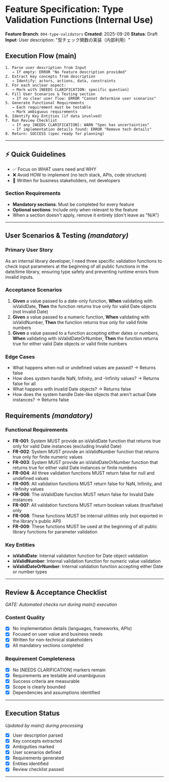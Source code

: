 # Feature Specification: Type Validation Functions (Internal Use)

**Feature Branch**: `004-type-validators`
**Created**: 2025-09-26
**Status**: Draft
**Input**: User description: "型チェック関数の実装（内部利用）"

## Execution Flow (main)
```
1. Parse user description from Input
   → If empty: ERROR "No feature description provided"
2. Extract key concepts from description
   → Identify: actors, actions, data, constraints
3. For each unclear aspect:
   → Mark with [NEEDS CLARIFICATION: specific question]
4. Fill User Scenarios & Testing section
   → If no clear user flow: ERROR "Cannot determine user scenarios"
5. Generate Functional Requirements
   → Each requirement must be testable
   → Mark ambiguous requirements
6. Identify Key Entities (if data involved)
7. Run Review Checklist
   → If any [NEEDS CLARIFICATION]: WARN "Spec has uncertainties"
   → If implementation details found: ERROR "Remove tech details"
8. Return: SUCCESS (spec ready for planning)
```

---

## ⚡ Quick Guidelines
- ✅ Focus on WHAT users need and WHY
- ❌ Avoid HOW to implement (no tech stack, APIs, code structure)
- 👥 Written for business stakeholders, not developers

### Section Requirements
- **Mandatory sections**: Must be completed for every feature
- **Optional sections**: Include only when relevant to the feature
- When a section doesn't apply, remove it entirely (don't leave as "N/A")

---

## User Scenarios & Testing *(mandatory)*

### Primary User Story
As an internal library developer, I need three specific validation functions to check input parameters at the beginning of all public functions in the date/time library, ensuring type safety and preventing runtime errors from invalid inputs.

### Acceptance Scenarios
1. **Given** a value passed to a date-only function, **When** validating with isValidDate, **Then** the function returns true only for valid Date objects (not Invalid Date)
2. **Given** a value passed to a numeric function, **When** validating with isValidNumber, **Then** the function returns true only for valid finite numbers
3. **Given** a value passed to a function accepting either dates or numbers, **When** validating with isValidDateOrNumber, **Then** the function returns true for either valid Date objects or valid finite numbers

### Edge Cases
- What happens when null or undefined values are passed? → Returns false
- How does system handle NaN, Infinity, and -Infinity values? → Returns false for all
- What happens with Invalid Date objects? → Returns false
- How does the system handle Date-like objects that aren't actual Date instances? → Returns false

## Requirements *(mandatory)*

### Functional Requirements
- **FR-001**: System MUST provide an isValidDate function that returns true only for valid Date instances (excluding Invalid Date)
- **FR-002**: System MUST provide an isValidNumber function that returns true only for finite numeric values
- **FR-003**: System MUST provide an isValidDateOrNumber function that returns true for either valid Date instances or finite numbers
- **FR-004**: All three validation functions MUST return false for null and undefined values
- **FR-005**: All validation functions MUST return false for NaN, Infinity, and -Infinity values
- **FR-006**: The isValidDate function MUST return false for Invalid Date instances
- **FR-007**: All validation functions MUST return boolean values (true/false) only
- **FR-008**: These functions MUST be internal utilities only (not exported in the library's public API)
- **FR-009**: These functions MUST be used at the beginning of all public library functions for parameter validation

### Key Entities
- **isValidDate**: Internal validation function for Date object validation
- **isValidNumber**: Internal validation function for numeric value validation
- **isValidDateOrNumber**: Internal validation function accepting either Date or number types

---

## Review & Acceptance Checklist
*GATE: Automated checks run during main() execution*

### Content Quality
- [x] No implementation details (languages, frameworks, APIs)
- [x] Focused on user value and business needs
- [x] Written for non-technical stakeholders
- [x] All mandatory sections completed

### Requirement Completeness
- [x] No [NEEDS CLARIFICATION] markers remain
- [x] Requirements are testable and unambiguous
- [x] Success criteria are measurable
- [x] Scope is clearly bounded
- [x] Dependencies and assumptions identified

---

## Execution Status
*Updated by main() during processing*

- [x] User description parsed
- [x] Key concepts extracted
- [x] Ambiguities marked
- [x] User scenarios defined
- [x] Requirements generated
- [x] Entities identified
- [x] Review checklist passed

---